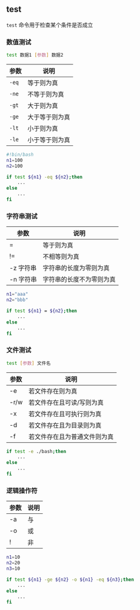 <!--
 * @Description: 
 * @Version: 1.0
 * @Author: DaLao
 * @Email: dalao_li@163.com
 * @Date: 2021-09-29 21:52:15
 * @LastEditors: DaLao
 * @LastEditTime: 2022-01-12 20:15:51
-->

## test

`test` 命令用于检查某个条件是否成立

### 数值测试

```sh
test 数据1 [参数] 数据2
```

| 参数  | 说明           |
| ----- | -------------- |
| `-eq` | 等于则为真     |
| `-ne` | 不等于则为真   |
| `-gt` | 大于则为真     |
| `-ge` | 大于等于则为真 |
| `-lt` | 小于则为真     |
| `-le` | 小于等于则为真 |

```sh
#!bin/bash
n1=100
n2=100

if test ${n1} -eq ${n2};then
    ...
else
    ...
fi
```


### 字符串测试

| 参数      | 说明                     |
| --------- | ------------------------ |
| =         | 等于则为真               |
| !=        | 不相等则为真             |
| -z 字符串 | 字符串的长度为零则为真   |
| -n 字符串 | 字符串的长度不为零则为真 |


```sh
n1="aaa"
n2="bbb"

if test ${n1} = ${n2};then
    ...
else
    ...
fi
```


### 文件测试

```sh
test [参数] 文件名
```

| 参数 | 说明                         |
| ---- | ---------------------------- |
| -e   | 若文件存在则为真             |
| -r/w | 若文件存在且可读/写则为真    |
| -x   | 若文件存在且可执行则为真     |
| -d   | 若文件存在且为目录则为真     |
| -f   | 若文件存在且为普通文件则为真 |


```sh
if test -e ./bash;then
    ...
else
    ...
fi
```

### 逻辑操作符

| 参数 | 说明 |
| ---- | ---- |
| -a   | 与   |
| -o   | 或   |
| !    | 非   |

```sh
n1=10
n2=20
n3=10

if test ${n1} -ge ${n2} -o ${n1} -eq ${n3};then
    ...
else
    ...
fi
```
